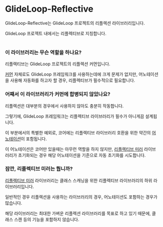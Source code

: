 # GlideLoop-Reflective

GlideLoop-Reflective는 GlideLoop 프로젝트의 리플렉션 라이브러리입니다.

GlideLoop 프로젝트 내에서는 리플렉티브로 지칭합니다.<br><br>

### 이 라이브러리는 무슨 역할을 하나요?
리플렉티브는 GlideLoop 프로젝트의 리플렉션 커먼입니다.

[커먼]() 자체로도 GlideLoop 프레임워크를 사용하는데에 크게 문제가 없지만, 어노테이션을 사용해 자동화를 하고자 할 경우, 리플렉티브가 필수적으로 필요합니다.

### 어째서 이 라이브러리가 커먼에 합병되지 않았나요?
리플렉션은 대부분의 경우에서 사용하지 않아도 충분히 작동합니다.

그렇기에, GlideLoop 프레임워크는 리플렉티브 라이브러리가 필수가 아니게끔 설계됩니다.

이 부분에서의 특별한 예외로, 코어에는 리플렉티브 라이브러리 호환을 위한 약간의 [어노테이션]()이 포함됩니다.

이 어노테이션은 코어만 있을때는 아무런 역할을 하지 않지만, [리플렉티브 미러]() 라이브러리가 초기화되는 경우 해당 어노테이션을 기준으로 자동 초기화를 시도합니다.

### 잠깐, 리플렉티브 미러는 뭡니까?
[리플렉티브 미러]() 라이브러리는 클래스 스캐닝을 위한 리플렉티브 라이브러리의 하위 라이브러리입니다.

일반적인 경우 리플렉션을 사용하는 라이브러리의 경우, 어노테이션도 포함하는 경우가 많습니다.

해당 라이브러리는 최대한 가벼운 리플렉션 라이브러리를 목표로 하고 있기 때문에, 클래스 스캔 등의 기능을 포함하지 않습니다.